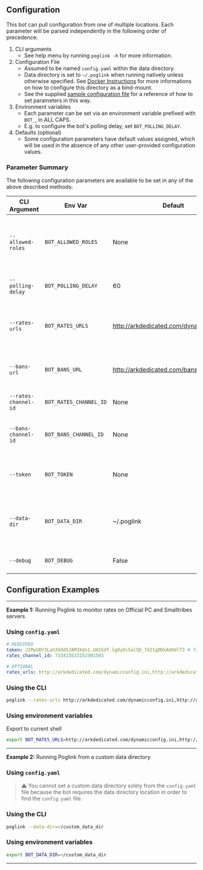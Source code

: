 ## Configuration
This bot can pull configuration from one of multiple locations. Each parameter will be parsed independently in the following order of precedence:
1. CLI arguments
    - See help menu by running `poglink -h` for more information.
2. Configuration File
    - Assumed to be named `config.yaml` within the data directory.
    - Data directory is set to `~/.poglink` when running natively unless otherwise specified. See [Docker Instructions](https://github.com/FM-17/poglink/blob/main/docs/docker-installation.md) for more informations on how to configure this directory as a bind-mount.
    - See the supplied [sample configuration file](https://github.com/FM-17/poglink/blob/main/sample-config.yaml) for a reference of how to set parameters in this way.
3. Environment variables
    - Each parameter can be set via an environment variable prefixed with `BOT_`, in ALL CAPS.
    - E.g. to configure the bot's polling delay, set `BOT_POLLING_DELAY`.
4. Defaults (optional)
    - Some configuration parameters have default values assigned, which will be used
    in the absence of any other user-provided configuration values. 


### Parameter Summary
The following configuration parameters are available to be set in any of the above described methods:

| CLI Argument           | Env Var                  | Default                                   | Required | Description                                                          |
| ---------------------- | ------------------------ | ----------------------------------------- | -------- | -------------------------------------------------------------------- |
| `--allowed-roles`      | `BOT_ALLOWED_ROLES`      | None                                      | No       | Roles permitted to use bot commands (comma-separated list)           |
| `--polling-delay`      | `BOT_POLLING_DELAY`      | 60                                        | No       | Delay between each API check                                         |
| `--rates-urls`         | `BOT_RATES_URLS`         | http://arkdedicated.com/dynamicconfig.ini | No       | API URL to check for server rates (comma-separated list)        |
| `--bans-url`           | `BOT_BANS_URL`           | http://arkdedicated.com/bansummary.txt    | No       | 🚧 [WIP] API URL to check for a ban summary                              |
| `--rates-channel-id`   | `BOT_RATES_CHANNEL_ID`   | None                                      | Yes      | Channel ID to post rates in                                          |
| `--bans-channel-id`    | `BOT_BANS_CHANNEL_ID`    | None                                      | Yes      | 🚧 [WIP] Channel ID to post ban summary in  WIP                                   |
| `--token `             | `BOT_TOKEN`              | None                                      | Yes      | Bot token (from Discord Developer Portal)                            |
| `--data-dir`           | `BOT_DATA_DIR`           | ~/.poglink                        | No       | Directory that will contain bot data, such as the `config.yaml` file |
| `--debug`              | `BOT_DEBUG`              | False                                     | No       | Enables debug logging                                                |

## Configuration Examples
- - - 
**Example 1:** Running Poglink to monitor rates on Official PC and Smalltribes servers

### Using `config.yaml`
```yaml
# REQUIRED 
token: JIMyUDY3Lah3SDd5JAM3Xds1.UH15df.lgOyDi5al5D_7d21gDDkAdHdlT3 # fake token
rates_channel_id: 733415533152301503 

# OPTIONAL
rates_urls: http://arkdedicated.com/dynamicconfig.ini,http://arkdedicated.com/pc_smalltribes_dynamicconfig.ini
```

### Using the CLI
```bash
poglink --rates-urls http://arkdedicated.com/dynamicconfig.ini,http://arkdedicated.com/pc_smalltribes_dynamicconfig.ini
```
### Using environment variables
Export to current shell
```bash
export BOT_RATES_URLS=http://arkdedicated.com/dynamicconfig.ini,http://arkdedicated.com/pc_smalltribes_dynamicconfig.ini
```
- - - 
**Example 2:** Running Poglink from a custom data directory

### Using `config.yaml` 

> ⚠ You cannot set a custom data directory solely from the `config.yaml` file because the bot requires the data directory location in order to find the `config.yaml` file.

### Using the CLI
```bash
poglink --data-dir=~/custom_data_dir
```

### Using environment variables
```bash
export BOT_DATA_DIR=~/custom_data_dir
```
- - -